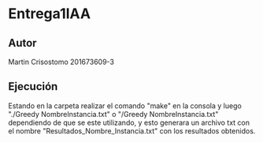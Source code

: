 # Entrega1IAA
## Autor
Martin Crisostomo 201673609-3
## Ejecución

Estando en la carpeta realizar el comando "make" en la consola y luego "./Greedy NombreInstancia.txt" o "/Greedy NombreInstancia.txt" dependiendo de que se este utilizando, y esto generara un archivo txt con el nombre "Resultados_Nombre_Instancia.txt" con los resultados obtenidos.
